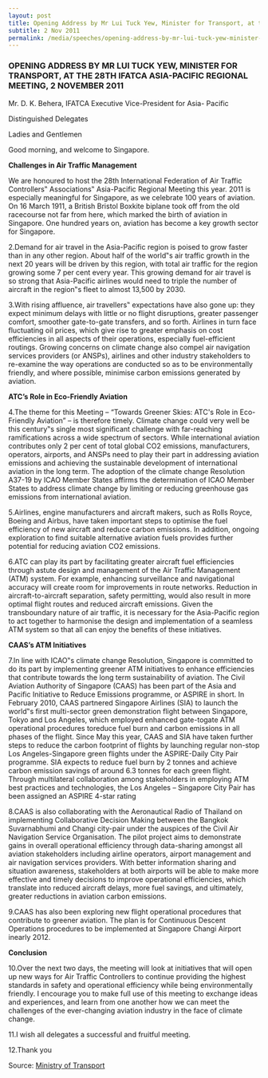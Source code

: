 ```yaml
---
layout: post
title: Opening Address by Mr Lui Tuck Yew, Minister for Transport, at the 28th IFATCA Asia-Pacific Regional Meeting, 2 November 2011
subtitle: 2 Nov 2011
permalink: /media/speeches/opening-address-by-mr-lui-tuck-yew-minister-for-transport-at-the-28th-ifatca-asia-pacific-regional-meeting-2-november-2011
---
```


### OPENING ADDRESS BY MR LUI TUCK YEW, MINISTER FOR TRANSPORT, AT THE 28TH IFATCA ASIA-PACIFIC REGIONAL MEETING, 2 NOVEMBER 2011

Mr. D. K. Behera, IFATCA Executive Vice-President for Asia- Pacific

Distinguished Delegates

Ladies and Gentlemen

Good morning, and welcome to Singapore.

**Challenges in Air Traffic Management**

We are honoured to host the 28th International Federation of Air Traffic Controllers‟ Associations‟ Asia-Pacific Regional Meeting this year. 2011 is especially meaningful for Singapore, as we celebrate 100 years of aviation. On 16 March 1911, a British Bristol Boxkite biplane took off from the old racecourse not far from here, which marked the birth of aviation in Singapore. One hundred years on, aviation has become a key growth sector for Singapore.

2.Demand for air travel in the Asia-Pacific region is poised to grow faster than in any other region. About half of the world‟s air traffic growth in the next 20 years will be driven by this region, with total air traffic for the region growing some 7 per cent every year. This growing demand for air travel is so strong that Asia-Pacific airlines would need to triple the number of aircraft in the region‟s fleet to almost 13,500 by 2030.

3.With rising affluence, air travellers‟ expectations have also gone up: they expect minimum delays with little or no flight disruptions, greater passenger comfort, smoother gate-to-gate transfers, and so forth. Airlines in turn face fluctuating oil prices, which give rise to greater emphasis on cost efficiencies in all aspects of their operations, especially fuel-efficient routings. Growing concerns on climate change also compel air navigation services providers (or ANSPs), airlines and other industry stakeholders to re-examine the way operations are conducted so as to be environmentally friendly, and where possible, minimise carbon emissions generated by aviation.

**ATC’s Role in Eco-Friendly Aviation**

4.The theme for this Meeting – “Towards Greener Skies: ATC's Role in Eco-Friendly Aviation” – is therefore timely. Climate change could very well be this century‟s single most significant challenge with far-reaching ramifications across a wide spectrum of sectors. While international aviation contributes only 2 per cent of total global CO2 emissions, manufacturers, operators, airports, and ANSPs need to play their part in addressing aviation emissions and achieving the sustainable development of international aviation in the long term. The adoption of the climate change Resolution A37-19 by ICAO Member States affirms the determination of ICAO Member States to address climate change by limiting or reducing greenhouse gas emissions from international aviation.

5.Airlines, engine manufacturers and aircraft makers, such as Rolls Royce, Boeing and Airbus, have taken important steps to optimise the fuel efficiency of new aircraft and reduce carbon emissions. In addition, ongoing exploration to find suitable alternative aviation fuels provides further potential for reducing aviation CO2 emissions.

6.ATC can play its part by facilitating greater aircraft fuel efficiencies through astute design and management of the Air Traffic Management (ATM) system. For example, enhancing surveillance and navigational accuracy will create room for improvements in route networks. Reduction in aircraft-to-aircraft separation, safety permitting, would also result in more optimal flight routes and reduced aircraft emissions. Given the transboundary nature of air traffic, it is necessary for the Asia-Pacific region to act together to harmonise the design and implementation of a seamless ATM system so that all can enjoy the benefits of these initiatives.

**CAAS’s ATM Initiatives**

7.In line with ICAO‟s climate change Resolution, Singapore is committed to do its part by implementing greener ATM initiatives to enhance efficiencies that contribute towards the long term sustainability of aviation. The Civil Aviation Authority of Singapore (CAAS) has been part of the Asia and Pacific Initiative to Reduce Emissions programme, or ASPIRE in short. In February 2010, CAAS partnered Singapore Airlines (SIA) to launch the world‟s first multi-sector green demonstration flight between Singapore, Tokyo and Los Angeles, which employed enhanced gate-togate ATM operational procedures toreduce fuel burn and carbon emissions in all phases of the flight. Since May this year, CAAS and SIA have taken further steps to reduce the carbon footprint of flights by launching regular non-stop Los Angeles-Singapore green flights under the ASPIRE-Daily City Pair programme. SIA expects to reduce fuel burn by 2 tonnes and achieve carbon emission savings of around 6.3 tonnes for each green flight. Through multilateral collaboration among stakeholders in employing ATM best practices and technologies, the Los Angeles – Singapore City Pair has been assigned an ASPIRE 4-star rating

8.CAAS is also collaborating with the Aeronautical Radio of Thailand on implementing Collaborative Decision Making between the Bangkok Suvarnabhumi and Changi city-pair under the auspices of the Civil Air Navigation Service Organisation. The pilot project aims to demonstrate gains in overall operational efficiency through data-sharing amongst all aviation stakeholders including airline operators, airport management and air navigation services providers. With better information sharing and situation awareness, stakeholders at both airports will be able to make more effective and timely decisions to improve operational efficiencies, which translate into reduced aircraft delays, more fuel savings, and ultimately, greater reductions in aviation carbon emissions.

9.CAAS has also been exploring new flight operational procedures that contribute to greener aviation. The plan is for Continuous Descent Operations procedures to be implemented at Singapore Changi Airport inearly 2012.

**Conclusion**

10.Over the next two days, the meeting will look at initiatives that will open up new ways for Air Traffic Controllers to continue providing the highest standards in safety and operational efficiency while being environmentally friendly. I encourage you to make full use of this meeting to exchange ideas and experiences, and learn from one another how we can meet the challenges of the ever-changing aviation industry in the face of climate change.

11.I wish all delegates a successful and fruitful meeting.

12.Thank you



Source: [<a href="https://www.mot.gov.sg/" target="_blank">Ministry of Transport</a>](https://www.mot.gov.sg/)